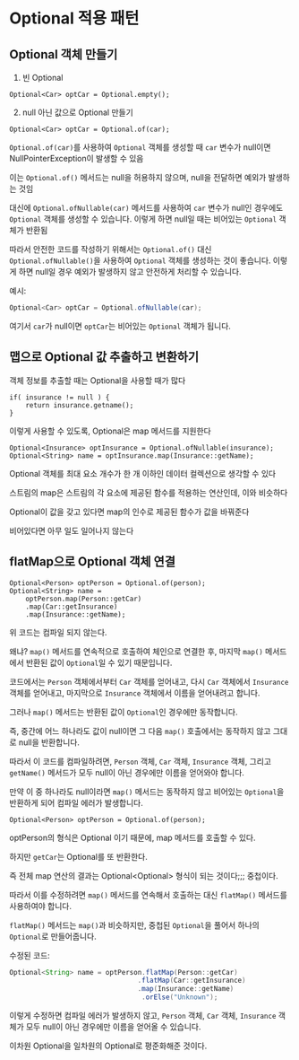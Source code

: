 # Optional 적용 패턴

## Optional 객체 만들기

1. 빈 Optional
```
Optional<Car> optCar = Optional.empty();
```

2. null 아닌 값으로 Optional 만들기
```
Optional<Car> optCar = Optional.of(car);
```

`Optional.of(car)`를 사용하여 `Optional` 객체를 생성할 때 `car` 변수가 null이면 NullPointerException이 발생할 수 있음

이는 `Optional.of()` 메서드는 null을 허용하지 않으며, null을 전달하면 예외가 발생하는 것임

대신에 `Optional.ofNullable(car)` 메서드를 사용하여 `car` 변수가 null인 경우에도 `Optional` 객체를 생성할 수 있습니다. 이렇게 하면 null일 때는 비어있는 `Optional` 객체가 반환됨

따라서 안전한 코드를 작성하기 위해서는 `Optional.of()` 대신 `Optional.ofNullable()`을 사용하여 `Optional` 객체를 생성하는 것이 좋습니다. 이렇게 하면 null일 경우 예외가 발생하지 않고 안전하게 처리할 수 있습니다. 

예시:

```java
Optional<Car> optCar = Optional.ofNullable(car);
```

여기서 `car`가 null이면 `optCar`는 비어있는 `Optional` 객체가 됩니다.

## 맵으로 Optional 값 추출하고 변환하기

객체 정보를 추출할 때는 Optional을 사용할 때가 많다

```
if( insurance != null ) {
	return insurance.getname();
}
```

이렇게 사용할 수 있도록, Optional은 map 메서드를 지원한다

```
Optional<Insurance> optInsurance = Optional.ofNullable(insurance);
Optional<String> name = optInsurance.map(Insurance::getName);
```

Optional 객체를 최대 요소 개수가 한 개 이하인 데이터 컬렉션으로 생각할 수 있다

스트림의 map은 스트림의 각 요소에 제공된 함수를 적용하는 연산인데, 이와 비슷하다

Optional이 값을 갖고 있다면 map의 인수로 제공된 함수가 값을 바꿔준다

비어있다면 아무 일도 일어나지 않는다

## flatMap으로 Optional 객체 연결

```
Optional<Person> optPerson = Optional.of(person);
Optional<String> name = 
	optPerson.map(Person::getCar)
	.map(Car::getInsurance)
	.map(Insurance::getName);
```

위 코드는 컴파일 되지 않는다.

왜냐? `map()` 메서드를 연속적으로 호출하여 체인으로 연결한 후, 마지막 `map()` 메서드에서 반환된 값이 `Optional`일 수 있기 때문입니다. 


코드에서는 `Person` 객체에서부터 `Car` 객체를 얻어내고, 다시 `Car` 객체에서 `Insurance` 객체를 얻어내고, 마지막으로 `Insurance` 객체에서 이름을 얻어내려고 합니다. 

그러나 `map()` 메서드는 반환된 값이 `Optional`인 경우에만 동작합니다. 

즉, 중간에 어느 하나라도 값이 null이면 그 다음 `map()` 호출에서는 동작하지 않고 그대로 null을 반환합니다.

따라서 이 코드를 컴파일하려면, `Person` 객체, `Car` 객체, `Insurance` 객체, 그리고 `getName()` 메서드가 모두 null이 아닌 경우에만 이름을 얻어와야 합니다. 

만약 이 중 하나라도 null이라면 `map()` 메서드는 동작하지 않고 비어있는 `Optional`을 반환하게 되어 컴파일 에러가 발생합니다.

```
Optional<Person> optPerson = Optional.of(person);
```

optPerson의 형식은 Optional<Person> 이기 때문에, map 메서드를 호출할 수 있다.

하지만 `getCar`는 Optional<Car>를 또 반환한다.

즉 전체 map 연산의 결과는 Optional<Optional<Car>> 형식이 되는 것이다;;; 중첩이다.


따라서 이를 수정하려면 `map()` 메서드를 연속해서 호출하는 대신 `flatMap()` 메서드를 사용하여야 합니다. 

`flatMap()` 메서드는 `map()`과 비슷하지만, 중첩된 `Optional`을 풀어서 하나의 `Optional`로 만들어줍니다.

수정된 코드:

```java
Optional<String> name = optPerson.flatMap(Person::getCar)
                                .flatMap(Car::getInsurance)
                                .map(Insurance::getName)
								 .orElse("Unknown");
```

이렇게 수정하면 컴파일 에러가 발생하지 않고, `Person` 객체, `Car` 객체, `Insurance` 객체가 모두 null이 아닌 경우에만 이름을 얻어올 수 있습니다.

이차원 Optional을 일차원의 Optional로 평준화해준 것이다.